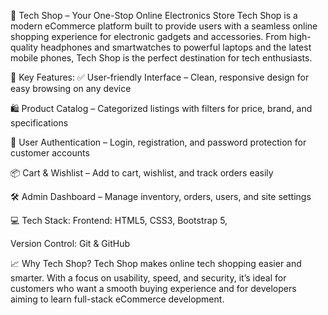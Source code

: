 🛒 Tech Shop – Your One-Stop Online Electronics Store
Tech Shop is a modern eCommerce platform built to provide users with a seamless online shopping experience for electronic gadgets and accessories. From high-quality headphones and smartwatches to powerful laptops and the latest mobile phones, Tech Shop is the perfect destination for tech enthusiasts.

🔧 Key Features:
✅ User-friendly Interface – Clean, responsive design for easy browsing on any device

🛍️ Product Catalog – Categorized listings with filters for price, brand, and specifications



🔐 User Authentication – Login, registration, and password protection for customer accounts

📦 Cart & Wishlist – Add to cart, wishlist, and track orders easily

🛠️ Admin Dashboard – Manage inventory, orders, users, and site settings

💻 Tech Stack:
Frontend: HTML5, CSS3, Bootstrap 5,

Version Control: Git & GitHub

📈 Why Tech Shop?
Tech Shop makes online tech shopping easier and smarter. With a focus on usability, speed, and security, it’s ideal for customers who want a smooth buying experience and for developers aiming to learn full-stack eCommerce development.

